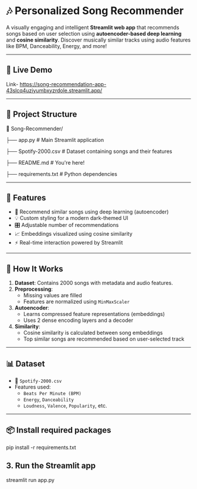 # 🎶 Personalized Song Recommender

A visually engaging and intelligent **Streamlit web app** that recommends songs based on user selection using **autoencoder-based deep learning** and **cosine similarity**. Discover musically similar tracks using audio features like BPM, Danceability, Energy, and more!

---

## 🚀 Live Demo

Link-  https://song-recommendation-app-43slcq4uzjyumbxyzrdole.streamlit.app/


---

## 📂 Project Structure

📁 Song-Recommender/

├── app.py # Main Streamlit application

├── Spotify-2000.csv # Dataset containing songs and their features

├── README.md # You're here!

├── requirements.txt # Python dependencies


---

## 📌 Features

- 🎵 Recommend similar songs using deep learning (autoencoder)
- 💡 Custom styling for a modern dark-themed UI
-  🎛 Adjustable number of recommendations
- 📈 Embeddings visualized using cosine similarity
- ⚡ Real-time interaction powered by Streamlit

---

## 🧠 How It Works

1. **Dataset**: Contains 2000 songs with metadata and audio features.
2. **Preprocessing**:
   - Missing values are filled
   - Features are normalized using `MinMaxScaler`
3. **Autoencoder**:
   - Learns compressed feature representations (embeddings)
   - Uses 2 dense encoding layers and a decoder
4. **Similarity**:
   - Cosine similarity is calculated between song embeddings
   - Top similar songs are recommended based on user-selected track

---

## 📊 Dataset

- 📁 `Spotify-2000.csv`
- Features used:
  - `Beats Per Minute (BPM)`
  - `Energy`, `Danceability`
  - `Loudness`, `Valence`, `Popularity`, etc.

---

## 📦 Install required packages

pip install -r requirements.txt

## 3. Run the Streamlit app

streamlit run app.py

```
